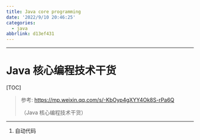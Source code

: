 ```yaml
---
title: Java core programming
date: '2022/9/10 20:46:25'
categories:
  - java
abbrlink: d13ef431
---
```


---

# Java 核心编程技术干货

[TOC]

> 参考: https://mp.weixin.qq.com/s/-KbOyp4gXYY4Ok8S-rPa6Q
>
> （Java 核心编程技术干货）

***

1. 自动代码

